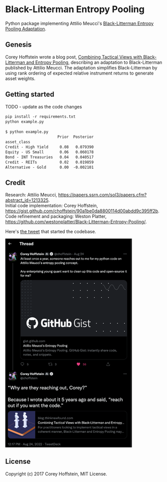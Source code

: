 # Black-Litterman Entropy Pooling
Python package implementing Attilio Meucci's [Black-Litterman Entropy Pooling Adaptation](https://ssrn.com/abstract=1213325).

## Genesis
Corey Hoffstein wrote a blog post, [Combining Tactical Views with Black-Litterman and Entropy Pooling](https://blog.thinknewfound.com/2017/07/combining-tactical-views-black-litterman-entropy-pooling/), describing an adaptation to Black-Litterman published by Attilio Meucci. The adaptation simplifies Black-Litterman by using rank ordering of expected relative instrument returns to generate asset weights.

## Getting started

TODO - update as the code changes

```
pip install -r requirements.txt
python example.py

$ python example.py
                       Prior  Posterior
asset_class                            
Credit - High Yield     0.08   0.079390
Equity - US Small       0.06   0.060178
Bond - INT Treasuries   0.04   0.040517
Credit - REITs          0.02   0.019859
Alternative - Gold      0.00  -0.002101
```

## Credit
Research: Attilio Meucci, https://papers.ssrn.com/sol3/papers.cfm?abstract_id=1213325.  
Initial code implementation: Corey Hoffstein, https://gist.github.com/choffstein/90a1be0da8800114d00abdd9c395ff2b.  
Code refinement and packaging: Weston Platter, https://github.com/westonplatter/Black-Litterman-Entropy-Pooling/.  

Here's [the tweet](https://twitter.com/choffstein/status/1562504266878558212) that started the codebase.

[<img src="tweet.png" width="400"/>](tweet.png)

## License
Copyright (c) 2017 Corey Hoffstein, MIT License.